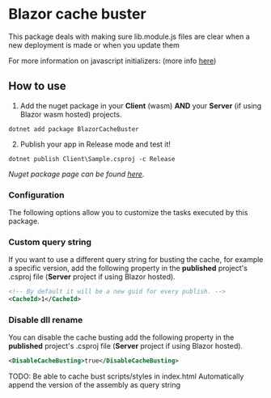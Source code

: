 # Blazor cache buster

This package deals with making sure lib.module.js files are clear when a new deployment is made or when you update them

For more information on javascript initializers:
(more info [here](https://docs.microsoft.com/en-us/aspnet/core/blazor/javascript-interoperability/?view=aspnetcore-6.0#javascript-initializers))

## How to use

1. Add the nuget package in your **Client** (wasm) **AND** your **Server** (if using Blazor wasm hosted) projects.

```
dotnet add package BlazorCacheBuster
```

2. Publish your app in Release mode and test it!

```
dotnet publish Client\Sample.csproj -c Release
```

_Nuget package page can be found [here](https://www.nuget.org/packages/BlazorCacheBuster)._

### Configuration

The following options allow you to customize the tasks executed by this package.

### **Custom query string**

If you want to use a different query string for busting the cache, for example a specific version, add the following property in the **published** project's .csproj file (**Server** project if using Blazor hosted).

```xml
<!-- By default it will be a new guid for every publish. -->
<CacheId>1</CacheId>
```

### **Disable dll rename**

You can disable the cache busting add the following property in the **published** project's .csproj file (**Server** project if using Blazor hosted).

```xml
<DisableCacheBusting>true</DisableCacheBusting>
```

TODO:
Be able to cache bust scripts/styles in index.html
Automatically append the version of the assembly as query string
